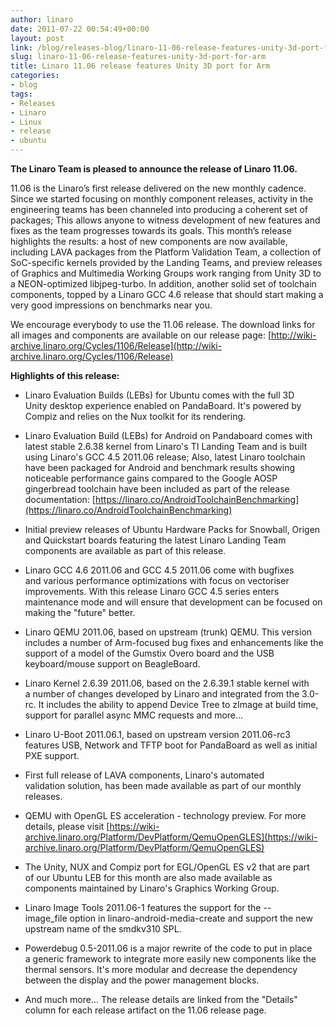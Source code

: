 ```yaml
---
author: linaro
date: 2011-07-22 00:54:49+00:00
layout: post
link: /blog/releases-blog/linaro-11-06-release-features-unity-3d-port-for-arm/
slug: linaro-11-06-release-features-unity-3d-port-for-arm
title: Linaro 11.06 release features Unity 3D port for Arm
categories:
- blog
tags:
- Releases
- Linaro
- Linux
- release
- ubuntu
---
```

**The Linaro Team is pleased to announce the release of Linaro 11.06.**

11.06 is the Linaro’s first release delivered on the new monthly cadence. Since we started focusing on monthly component releases, activity in the engineering teams has been channeled into producing a coherent set of packages; This allows anyone to witness development of new features and fixes as the team progresses towards its goals. This month’s release highlights the results: a host of new components are now available, including LAVA packages from the Platform Validation Team, a collection of SoC-specific kernels provided by the Landing Teams, and preview releases of Graphics and Multimedia Working Groups work ranging from Unity 3D to a NEON-optimized libjpeg-turbo. In addition, another solid set of toolchain components, topped by a Linaro GCC 4.6 release that should start making a very good impressions on benchmarks near you.

We encourage everybody to use the 11.06 release. The download links for all images and components are available on our release page:
[http://wiki-archive.linaro.org/Cycles/1106/Release](http://wiki-archive.linaro.org/Cycles/1106/Release)

**Highlights of this release:**

* Linaro Evaluation Builds (LEBs) for Ubuntu comes with the full 3D Unity desktop experience enabled on PandaBoard. It's powered by Compiz and relies on the Nux toolkit for its rendering.

* Linaro Evaluation Build (LEBs) for Android on Pandaboard comes with latest stable 2.6.38 kernel from Linaro's TI Landing Team and is built using Linaro's GCC 4.5 2011.06 release; Also, latest Linaro toolchain have been packaged for Android and benchmark results showing noticeable performance gains compared to the Google AOSP gingerbread toolchain have been included as part of the release documentation: [](https://linaro.co/AndroidToolchainBenchmarking)[https://linaro.co/AndroidToolchainBenchmarking](https://linaro.co/AndroidToolchainBenchmarking)

* Initial preview releases of Ubuntu Hardware Packs for Snowball, Origen and Quickstart boards featuring the latest Linaro Landing Team components are available as part of this release.

* Linaro GCC 4.6 2011.06 and GCC 4.5 2011.06 come with bugfixes and various performance optimizations with focus on vectoriser improvements. With this release Linaro GCC 4.5 series enters maintenance mode and will ensure that development can be focused on making the "future" better.

* Linaro QEMU 2011.06, based on upstream (trunk) QEMU. This version includes a number of Arm-focused bug fixes and enhancements like the support of a model of the Gumstix Overo board and the USB keyboard/mouse support on BeagleBoard.

* Linaro Kernel 2.6.39 2011.06, based on the 2.6.39.1 stable kernel with a number of changes developed by Linaro and integrated from the 3.0-rc. It includes the ability to append Device Tree to zImage at build time, support for parallel async MMC requests and more...

* Linaro U-Boot 2011.06.1, based on upstream version 2011.06-rc3 features USB, Network and TFTP boot for PandaBoard as well as initial PXE support.

* First full release of LAVA components, Linaro's automated validation solution, has been made available as part of our monthly releases.

* QEMU with OpenGL ES acceleration - technology preview. For more details, please visit [https://wiki-archive.linaro.org/Platform/DevPlatform/QemuOpenGLES](https://wiki-archive.linaro.org/Platform/DevPlatform/QemuOpenGLES)

* The Unity, NUX and Compiz port for EGL/OpenGL ES v2 that are part of our Ubuntu LEB for this month are also made available as components maintained by Linaro's Graphics Working Group.

* Linaro Image Tools 2011.06-1 features the support for the --image_file option in linaro-android-media-create and support the new upstream name of the smdkv310 SPL.

* Powerdebug 0.5-2011.06 is a major rewrite of the code to put in place a generic framework to integrate more easily new components like the thermal sensors. It's more modular and decrease the dependency between the display and the power management blocks.

* And much more... The release details are linked from the "Details" column for each release artifact on the 11.06 release page.
